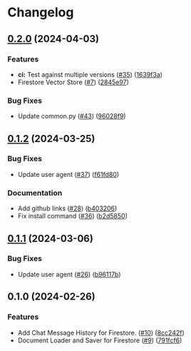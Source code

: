 # Changelog

## [0.2.0](https://github.com/googleapis/langchain-google-firestore-python/compare/v0.1.2...v0.2.0) (2024-04-03)


### Features

* **ci:** Test against multiple versions ([#35](https://github.com/googleapis/langchain-google-firestore-python/issues/35)) ([1639f3a](https://github.com/googleapis/langchain-google-firestore-python/commit/1639f3a839f7608fba86e7aee9e7733a4b00df55))
* Firestore Vector Store ([#7](https://github.com/googleapis/langchain-google-firestore-python/issues/7)) ([2845e97](https://github.com/googleapis/langchain-google-firestore-python/commit/2845e9700cf8904926898e972cfa94346ac7c626))


### Bug Fixes

* Update common.py ([#43](https://github.com/googleapis/langchain-google-firestore-python/issues/43)) ([96028f9](https://github.com/googleapis/langchain-google-firestore-python/commit/96028f94504841977a22f0297083507a949825c4))

## [0.1.2](https://github.com/googleapis/langchain-google-firestore-python/compare/v0.1.1...v0.1.2) (2024-03-25)


### Bug Fixes

* Update user agent ([#37](https://github.com/googleapis/langchain-google-firestore-python/issues/37)) ([f61fd80](https://github.com/googleapis/langchain-google-firestore-python/commit/f61fd80d56669ac4f33e56f1c47c83e8c02b6a63))


### Documentation

* Add github links ([#28](https://github.com/googleapis/langchain-google-firestore-python/issues/28)) ([b403206](https://github.com/googleapis/langchain-google-firestore-python/commit/b403206ee2b16ac1e3b467ab2cd9de887fb71e38))
* Fix install command ([#36](https://github.com/googleapis/langchain-google-firestore-python/issues/36)) ([b2d5850](https://github.com/googleapis/langchain-google-firestore-python/commit/b2d58500e7f2e7493cedb6fc38d3af6f226aff41))

## [0.1.1](https://github.com/googleapis/langchain-google-firestore-python/compare/v0.1.0...v0.1.1) (2024-03-06)


### Bug Fixes

* Update user agent ([#26](https://github.com/googleapis/langchain-google-firestore-python/issues/26)) ([b96117b](https://github.com/googleapis/langchain-google-firestore-python/commit/b96117b3a78679a481565934a80a7c812ae48340))

## 0.1.0 (2024-02-26)


### Features

* Add Chat Message History for Firestore. ([#10](https://github.com/googleapis/langchain-google-firestore-python/issues/10)) ([8cc242f](https://github.com/googleapis/langchain-google-firestore-python/commit/8cc242f5fba383704f9cb6bd991db19ce6ad6308))
* Document Loader and Saver for Firestore ([#9](https://github.com/googleapis/langchain-google-firestore-python/issues/9)) ([791fcf6](https://github.com/googleapis/langchain-google-firestore-python/commit/791fcf6ec983e57e06f33e91f148846a1f9df287))
